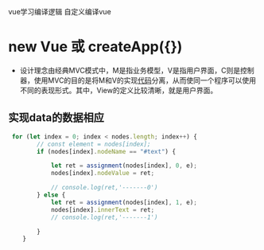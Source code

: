 vue学习编译逻辑 自定义编译vue

# new Vue 或 createApp({})

- 设计理念由经典MVC模式中，M是指业务模型，V是指用户界面，C则是控制器，使用MVC的目的是将M和V的实现[代码](https://baike.baidu.com/item/代码/86048)分离，从而使同一个程序可以使用不同的表现形式。其中，View的定义比较清晰，就是用户界面。

## 实现data的数据相应

~~~js
 for (let index = 0; index < nodes.length; index++) {
        // const element = nodes[index];
        if (nodes[index].nodeName == "#text") {

            let ret = assignment(nodes[index], 0, e);
            nodes[index].nodeValue = ret;

            // console.log(ret,'-------0')
        } else {
            let ret = assignment(nodes[index], 1, e);
            nodes[index].innerText = ret;
            // console.log(ret,'-------1')

        }
    }
~~~

